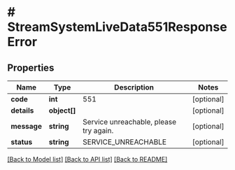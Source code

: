 # # StreamSystemLiveData551ResponseError

## Properties

Name | Type | Description | Notes
------------ | ------------- | ------------- | -------------
**code** | **int** | 551 | [optional]
**details** | **object[]** |  | [optional]
**message** | **string** | Service unreachable, please try again. | [optional]
**status** | **string** | SERVICE_UNREACHABLE | [optional]

[[Back to Model list]](../../README.md#models) [[Back to API list]](../../README.md#endpoints) [[Back to README]](../../README.md)
